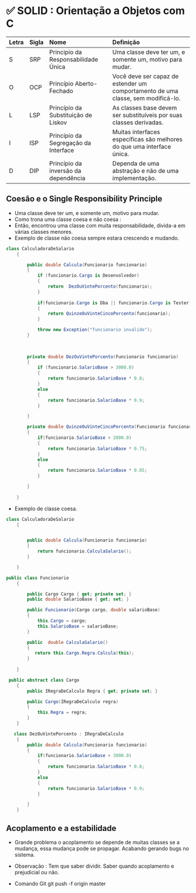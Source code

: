 # ✅ SOLID : Orientação a Objetos com C #
| Letra  |  Sigla |  Nome  | Definição |
| :------------ | :------------ | :------------ |  :------------ |
| S |  SRP  |  	Principio da Responsabilidade Única  |  Uma classe deve ter um, e somente um, motivo para mudar. |
| O  | OCP |  Princípio Aberto-Fechado |  Você deve ser capaz de estender um comportamento de uma classe, sem modificá-lo. |
| L  |  LSP  |  Princípio da Substituição de Liskov  | As classes base devem ser substituíveis por suas classes derivadas. |
| I  |  ISP  |  Princípio da Segregação da Interface  | Muitas interfaces específicas são melhores do que uma interface única. |
| D |  DIP  |  Princípio da inversão da dependência  | Dependa de uma abstração e não de uma implementação. |


##  Coesão e o Single Responsibility Principle

- Uma classe deve ter um, e somente um, motivo para mudar.
-  Como trona uma classe coesa e não coesa :
 - Então, encontrou uma classe com muita responsabilidade, divida-a em várias classes menores.
- Exemplo de classe não coesa sempre estara crescendo e mudando.
```csharp
class CalculadoraDeSalario
    {  

        public double Calcula(Funcionario funcionario)
        {
            if (funcionario.Cargo is Desenvolvedor)
            {
                return  DezOuVintePorcento(funcionario);
            }
            
            if(funcionario.Cargo is Dba || funcionario.Cargo is Tester)
            {
                return QuinzeOuVinteCincoPorcento(funcionario);
            }

            throw new Exception("funcionario invalido");
        }

       
       
        private double DezOuVintePorcento(Funcionario funcionario)
        {
            if (funcionario.SalarioBase > 3000.0)
            {
                return funcionario.SalarioBase * 0.8;
            }
            else
            {
                return funcionario.SalarioBase * 0.9;
            }

        }

        private double QuinzeOuVinteCincoPorcento(Funcionario funcionario)
        {
            if(funcionario.SalarioBase > 2000.0)
            {
                return funcionario.SalarioBase * 0.75;
            }
            else
            {
                return funcionario.SalarioBase * 0.85;
            }

        }
      
    }
```

- Exemplo de classe  coesa.
```csharp
class CalculadoraDeSalario
    {


        public double Calcula(Funcionario funcionario)
        {
            return funcionario.CalculaSalario();
        }

    }
```

```csharp
public class Funcionario
    {

        public Cargo Cargo { get; private set; }
        public double SalarioBase { get; set; }

        public Funcionario(Cargo cargo, double salarioBase)
        {
            this.Cargo = cargo;
            this.SalarioBase = salarioBase;
        }

        public  double CalculaSalario()
        {
           return this.Cargo.Regra.Calcula(this);
        }
        
    }
```

```csharp
 public abstract class Cargo
    {
        public IRegraDeCalculo Regra { get; private set; }

        public Cargo(IRegraDeCalculo regra)
        {
            this.Regra = regra;
        }
    }
```

```csharp
   class DezOuVintePorcento : IRegraDeCalculo
    {
        public double Calcula(Funcionario funcionario)
        {
            if(funcionario.SalarioBase > 3000.0)
            {
                return funcionario.SalarioBase * 0.8;
            }
            else
            {
                return funcionario.SalarioBase * 0.9;
            }

        }
    }
```

##   Acoplamento e a estabilidade

- Grande problema o acoplamento se depende de muitas classes se a mudança, essa mudança pode se propagar. Acabando gerando bugs no sistema.
- Observação : Tem que saber dividir. Saber quando acoplamento e prejudicial ou não.




- Comando Git 
git push -f origin master